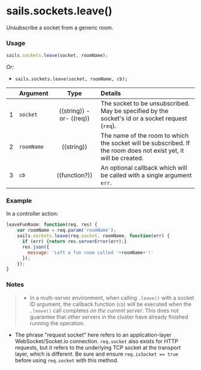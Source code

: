 # sails.sockets.leave()

Unsubscribe a socket from a generic room.

### Usage

```js
sails.sockets.leave(socket, roomName);
```

_Or:_
+ `sails.sockets.leave(socket, roomName, cb);`



|   | Argument   | Type        | Details |
|---|------------|:-----------:|:--------|
| 1 | `socket`   | ((string)) -or- ((req)) | The socket to be unsubscribed.  May be specified by the socket's id or a socket request (`req`).
| 2 | `roomName` | ((string))  | The name of the room to which the socket will be subscribed.  If the room does not exist yet, it will be created.
| 3 | _`cb`_       | ((function?))| An optional callback which will be called with a single argument `err`.

### Example

In a controller action:

```javascript
leaveFunRoom: function(req, res) {
    var roomName = req.param('roomName');
    sails.sockets.leave(req.socket, roomName, function(err) {
      if (err) {return res.serverError(err);}
      res.json({
        message: 'Left a fun room called '+roomName+'!'
      });
    });
}
```

### Notes
> + In a multi-server environment, when calling `.leave()` with a socket ID argument, the callback function (`cb`) will be executed when the `.leave()` call completes _on the current server_.  This does not guarantee that other servers in the cluster have already finished running the operation.
+ The phrase "request socket" here refers to an application-layer WebSocket/Socket.io connection.  `req.socket` also exists for HTTP requests, but it refers to the underlying TCP socket at the transport layer, which is different.  Be sure and ensure `req.isSocket == true` before using `req.socket` with this method.




<docmeta name="displayName" value="sails.sockets.leave()">

